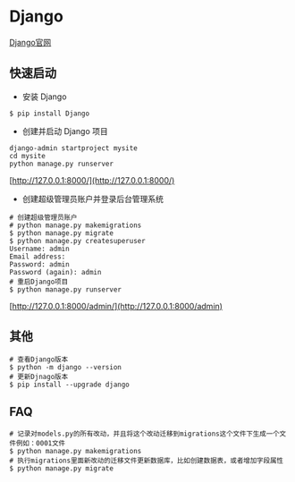 # Django

[Django官网](https://www.djangoproject.com/)

## 快速启动

- 安装 Django

```shell
$ pip install Django
```

- 创建并启动 Django 项目

```shell
django-admin startproject mysite
cd mysite
python manage.py runserver
```

[http://127.0.0.1:8000/](http://127.0.0.1:8000/)

- 创建超级管理员账户并登录后台管理系统

```shell
# 创建超级管理员账户
# python manage.py makemigrations
$ python manage.py migrate
$ python manage.py createsuperuser
Username: admin
Email address:
Password: admin
Password (again): admin
# 重启Django项目
$ python manage.py runserver
```

[http://127.0.0.1:8000/admin/](http://127.0.0.1:8000/admin)

## 其他

```shell
# 查看Django版本
$ python -m django --version
# 更新Djnago版本
$ pip install --upgrade django
```

## FAQ

```shell
# 记录对models.py的所有改动，并且将这个改动迁移到migrations这个文件下生成一个文件例如：0001文件
$ python manage.py makemigrations
# 执行migrations里面新改动的迁移文件更新数据库，比如创建数据表，或者增加字段属性
$ python manage.py migrate
```

